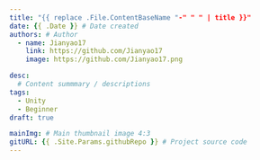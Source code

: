 ```yaml
---
title: "{{ replace .File.ContentBaseName "-" " " | title }}"
date: {{ .Date }} # Date created
authors: # Author
  - name: Jianyao17
    link: https://github.com/Jianyao17
    image: https://github.com/Jianyao17.png

desc: 
  # Content summmary / descriptions
tags:
  - Unity
  - Beginner
draft: true

mainImg: # Main thumbnail image 4:3
gitURL: {{ .Site.Params.githubRepo }} # Project source code
---
```

